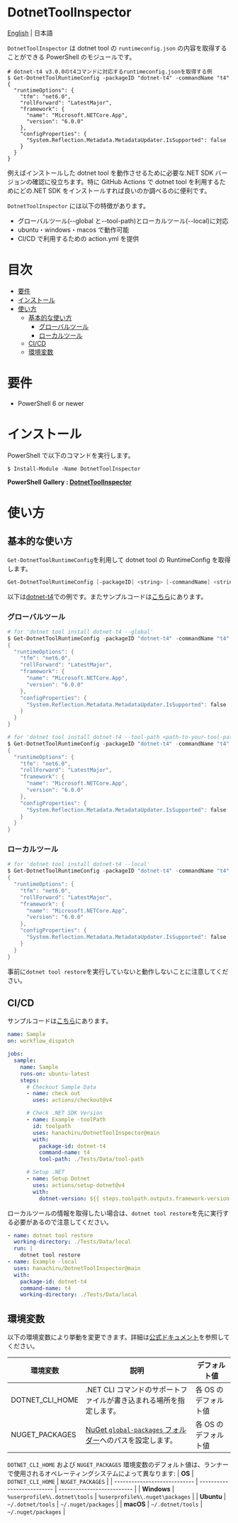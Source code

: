 # DotnetToolInspector

[English](README.md) | 日本語

`DotnetToolInspector` は dotnet tool の `runtimeconfig.json` の内容を取得することができる PowerShell のモジュールです。

```shell
# dotnet-t4 v3.0.0のt4コマンドに対応するruntimeconfig.jsonを取得する例
$ Get-DotnetToolRuntimeConfig -packageID "dotnet-t4" -commandName "t4"
{
  "runtimeOptions": {
    "tfm": "net6.0",
    "rollForward": "LatestMajor",
    "framework": {
      "name": "Microsoft.NETCore.App",
      "version": "6.0.0"
    },
    "configProperties": {
      "System.Reflection.Metadata.MetadataUpdater.IsSupported": false
    }
  }
}
```

例えばインストールした dotnet tool を動作させるために必要な.NET SDK バージョンの確認に役立ちます。特に GitHub Actions で dotnet tool を利用するためにどの.NET SDK をインストールすれば良いのか調べるのに便利です。

`DotnetToolInspector` には以下の特徴があります。

- グローバルツール(--global と--tool-path)とローカルツール(--local)に対応
- ubuntu・windows・macos で動作可能
- CI/CD で利用するための action.yml を提供

# 目次

- [要件](#要件)
- [インストール](#インストール)
- [使い方](#使い方)
  - [基本的な使い方](#基本的な使い方)
    - [グローバルツール](#グローバルツール)
    - [ローカルツール](#ローカルツール)
  - [CI/CD](#CI/CD)
  - [環境変数](#環境変数)

# 要件

- PowerShell 6 or newer

# インストール

PowerShell で以下のコマンドを実行します。

```shell
$ Install-Module -Name DotnetToolInspector
```

**PowerShell Gallery : [DotnetToolInspector](https://www.powershellgallery.com/packages/DotnetToolInspector)**

# 使い方

## 基本的な使い方

`Get-DotnetToolRuntimeConfig`を利用して dotnet tool の RuntimeConfig を取得します。

```powershell
Get-DotnetToolRuntimeConfig [-packageID] <string> [-commandName] <string> [[-toolPath] <string>] [-global] [-local] [<CommonParameters>]
```

以下は[dotnet-t4](https://www.nuget.org/packages/dotnet-t4#readme-body-tab)での例です。またサンプルコードは[こちら](.github/workflows/sample2.yml)にあります。

### グローバルツール

```powershell
# for 'dotnet tool install dotnet-t4 --global'
$ Get-DotnetToolRuntimeConfig -packageID "dotnet-t4" -commandName "t4" -global
{
  "runtimeOptions": {
    "tfm": "net6.0",
    "rollForward": "LatestMajor",
    "framework": {
      "name": "Microsoft.NETCore.App",
      "version": "6.0.0"
    },
    "configProperties": {
      "System.Reflection.Metadata.MetadataUpdater.IsSupported": false
    }
  }
}

# for 'dotnet tool install dotnet-t4 --tool-path <path-to-your-tool-path>'
$ Get-DotnetToolRuntimeConfig -packageID "dotnet-t4" -commandName "t4" -toolPath "path\to\your\tool-path"
{
  "runtimeOptions": {
    "tfm": "net6.0",
    "rollForward": "LatestMajor",
    "framework": {
      "name": "Microsoft.NETCore.App",
      "version": "6.0.0"
    },
    "configProperties": {
      "System.Reflection.Metadata.MetadataUpdater.IsSupported": false
    }
  }
}
```

### ローカルツール

```powershell
# for 'dotnet tool install dotnet-t4 --local'
$ Get-DotnetToolRuntimeConfig -packageID "dotnet-t4" -commandName "t4"
{
  "runtimeOptions": {
    "tfm": "net6.0",
    "rollForward": "LatestMajor",
    "framework": {
      "name": "Microsoft.NETCore.App",
      "version": "6.0.0"
    },
    "configProperties": {
      "System.Reflection.Metadata.MetadataUpdater.IsSupported": false
    }
  }
}
```

事前に`dotnet tool restore`を実行していないと動作しないことに注意してください。

## CI/CD

サンプルコードは[こちら](.github/workflows/sample.yml)にあります。

```yaml
name: Sample
on: workflow_dispatch

jobs:
  sample:
    name: Sample
    runs-on: ubuntu-latest
    steps:
      # Checkout Sample Data
      - name: check out
        uses: actions/checkout@v4

      # Check .NET SDK Version
      - name: Example -toolPath
        id: toolpath
        uses: hanachiru/DotnetToolInspector@main
        with:
          package-id: dotnet-t4
          command-name: t4
          tool-path: ./Tests/Data/tool-path

      # Setup .NET
      - name: Setup Dotnet
        uses: actions/setup-dotnet@v4
        with:
          dotnet-version: ${{ steps.toolpath.outputs.framework-version-major-minor }}
```

ローカルツールの情報を取得したい場合は、`dotnet tool restore`を先に実行する必要があるので注意してください。

```yml
- name: dotnet tool restore
  working-directory: ./Tests/Data/local
  run: |
    dotnet tool restore
- name: Example -local
  uses: hanachiru/DotnetToolInspector@main
  with:
    package-id: dotnet-t4
    command-name: t4
    working-directory: ./Tests/Data/local
```

## 環境変数

以下の環境変数により挙動を変更できます。詳細は[公式ドキュメント](https://learn.microsoft.com/en-us/dotnet/core/tools/dotnet-environment-variables)を参照してください。

| **環境変数**    | **説明**                                                                                                                                                      | **デフォルト値**     |
| --------------- | ------------------------------------------------------------------------------------------------------------------------------------------------------------- | -------------------- |
| DOTNET_CLI_HOME | .NET CLI コマンドのサポートファイルが書き込まれる場所を指定します。                                                                                           | 各 OS のデフォルト値 |
| NUGET_PACKAGES  | [NuGet `global-packages` フォルダー](https://learn.microsoft.com/nuget/consume-packages/managing-the-global-packages-and-cache-folders)へのパスを設定します。 | 各 OS のデフォルト値 |

`DOTNET_CLI_HOME` および `NUGET_PACKAGES` 環境変数のデフォルト値は、ランナーで使用されるオペレーティングシステムによって異なります:
| **OS** | `DOTNET_CLI_HOME` | `NUGET_PACKAGES` |
| ---------------------------- | -------------------------- | -------------------------- |
| **Windows** | `%userprofile%\.dotnet\tools` | `%userprofile%\.nuget\packages` |
| **Ubuntu** | `~/.dotnet/tools` | `~/.nuget/packages` |
| **macOS** | `~/.dotnet/tools` | `~/.nuget/packages` |
